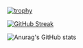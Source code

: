 [![trophy](https://github-profile-trophy.vercel.app/?username=bruno561&theme=discord)](https://github.com/ryo-ma/github-profile-trophy)

[![GitHub Streak](http://github-readme-streak-stats.herokuapp.com?user=bruno561&theme=tokyonight&hide_border=true)](https://git.io/streak-stats)

![Anurag's GitHub stats](https://github-readme-stats.vercel.app/api?username=bruno561&show_icons=true&theme=tokyonight)
